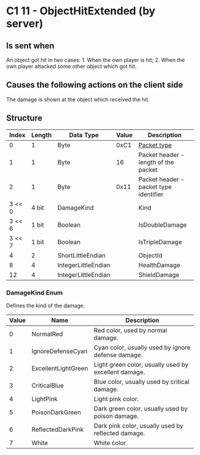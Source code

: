 # C1 11 - ObjectHitExtended (by server)

## Is sent when

An object got hit in two cases: 1. When the own player is hit; 2. When the own player attacked some other object which got hit.

## Causes the following actions on the client side

The damage is shown at the object which received the hit.

## Structure

| Index | Length | Data Type | Value | Description |
|-------|--------|-----------|-------|-------------|
| 0 | 1 |   Byte   | 0xC1  | [Packet type](PacketTypes.md) |
| 1 | 1 |    Byte   |   16   | Packet header - length of the packet |
| 2 | 1 |    Byte   | 0x11  | Packet header - packet type identifier |
| 3 << 0 | 4 bit | DamageKind |  | Kind |
| 3 << 6 | 1 bit | Boolean |  | IsDoubleDamage |
| 3 << 7 | 1 bit | Boolean |  | IsTripleDamage |
| 4 | 2 | ShortLittleEndian |  | ObjectId |
| 8 | 4 | IntegerLittleEndian |  | HealthDamage |
| 12 | 4 | IntegerLittleEndian |  | ShieldDamage |

### DamageKind Enum

Defines the kind of the damage.

| Value | Name | Description |
|-------|------|-------------|
| 0 | NormalRed | Red color, used by normal damage. |
| 1 | IgnoreDefenseCyan | Cyan color, usually used by ignore defense damage. |
| 2 | ExcellentLightGreen | Light green color, usually used by excellent damage. |
| 3 | CriticalBlue | Blue color, usually used by critical damage. |
| 4 | LightPink | Light pink color. |
| 5 | PoisonDarkGreen | Dark green color, usually used by poison damage. |
| 6 | ReflectedDarkPink | Dark pink color, usually used by reflected damage. |
| 7 | White | White color. |